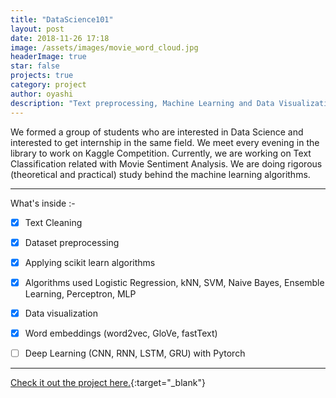 ```yaml
---
title: "DataScience101"
layout: post
date: 2018-11-26 17:18
image: /assets/images/movie_word_cloud.jpg
headerImage: true
star: false
projects: true
category: project
author: oyashi
description: "Text preprocessing, Machine Learning and Data Visualization"
---
```


We formed a group of students who are interested in Data Science and interested to get internship in the same field.
We meet every evening in the library to work on Kaggle Competition. Currently, we are working on Text Classification related with Movie Sentiment Analysis.
We are doing rigorous (theoretical and practical) study behind the machine learning algorithms.


---

What's inside :-

- [x]  Text Cleaning
- [x]  Dataset preprocessing
- [x]  Applying scikit learn algorithms
- [x]  Algorithms used Logistic Regression, kNN, SVM, Naive Bayes, Ensemble Learning, Perceptron, MLP
- [x]  Data visualization
- [x]  Word embeddings (word2vec, GloVe, fastText)
- [ ]  Deep Learning (CNN, RNN, LSTM, GRU) with Pytorch


---

[Check it out the project here.](https://github.com/oya163/DataScience101/?target=_blank){:target="_blank"}
